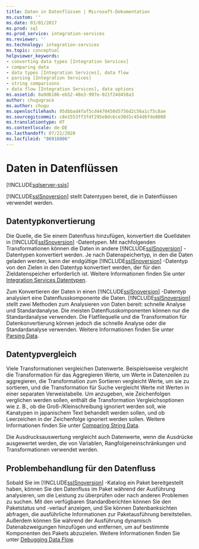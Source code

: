 ```yaml
---
title: Daten in Datenflüssen | Microsoft-Dokumentation
ms.custom: ''
ms.date: 03/01/2017
ms.prod: sql
ms.prod_service: integration-services
ms.reviewer: ''
ms.technology: integration-services
ms.topic: conceptual
helpviewer_keywords:
- converting data types [Integration Services]
- comparing data
- data types [Integration Services], data flow
- parsing [Integration Services]
- string comparisons
- data flow [Integration Services], data options
ms.assetid: 8a9d6186-eb52-48e3-997e-021f24d458a3
author: chugugrace
ms.author: chugu
ms.openlocfilehash: 95dbbad4faf5cd4470450d5756d2c56a1cf5c8ae
ms.sourcegitcommit: c8e1553ff3fdf295e8dc6ce30d1c454d6fde8088
ms.translationtype: HT
ms.contentlocale: de-DE
ms.lasthandoff: 07/22/2020
ms.locfileid: "86916806"
---
```

# <a name="data-in-data-flows"></a>Daten in Datenflüssen

[!INCLUDE[sqlserver-ssis](../../includes/applies-to-version/sqlserver-ssis.md)]


  [!INCLUDE[ssISnoversion](../../includes/ssisnoversion-md.md)] stellt Datentypen bereit, die in Datenflüssen verwendet werden.  
  
## <a name="data-type-conversion"></a>Datentypkonvertierung  
 Die Quelle, die Sie einem Datenfluss hinzufügen, konvertiert die Quelldaten in [!INCLUDE[ssISnoversion](../../includes/ssisnoversion-md.md)] -Datentypen. Mit nachfolgenden Transformationen können die Daten in andere [!INCLUDE[ssISnoversion](../../includes/ssisnoversion-md.md)] -Datentypen konvertiert werden. Je nach Datenspeichertyp, in den die Daten geladen werden, kann der endgültige [!INCLUDE[ssISnoversion](../../includes/ssisnoversion-md.md)] -Datentyp von den Zielen in den Datentyp konvertiert werden, der für den Zieldatenspeicher erforderlich ist. Weitere Informationen finden Sie unter [Integration Services Datentypen](../../integration-services/data-flow/integration-services-data-types.md).  
  
 Zum Konvertieren der Daten in einen [!INCLUDE[ssISnoversion](../../includes/ssisnoversion-md.md)] -Datentyp analysiert eine Datenflusskomponente die Daten. [!INCLUDE[ssISnoversion](../../includes/ssisnoversion-md.md)] stellt zwei Methoden zum Analysieren von Daten bereit: schnelle Analyse und Standardanalyse. Die meisten Datenflusskomponenten können nur die Standardanalyse verwenden. Die Flatfilequelle und die Transformation für Datenkonvertierung können jedoch die schnelle Analyse oder die Standardanalyse verwenden. Weitere Informationen finden Sie unter [Parsing Data](../../integration-services/data-flow/parsing-data.md).  
  
## <a name="data-type-comparison"></a>Datentypvergleich  
 Viele Transformationen vergleichen Datenwerte. Beispielsweise vergleicht die Transformation für das Aggregieren Werte, um Werte in Datenzeilen zu aggregieren, die Transformation zum Sortieren vergleicht Werte, um sie zu sortieren, und die Transformation für Suche vergleicht Werte mit Werten in einer separaten Verweistabelle. Um anzugeben, wie Zeichenfolgen verglichen werden sollen, enthält die Transformation Vergleichsoptionen wie z. B., ob die Groß-/Kleinschreibung ignoriert werden soll, wie Kanatypen in japanischem Text behandelt werden sollen, und ob Leerzeichen in der Zeichenfolge ignoriert werden sollen. Weitere Informationen finden Sie unter [Comparing String Data](../../integration-services/data-flow/comparing-string-data.md).  
  
 Die Ausdrucksauswertung vergleicht auch Datenwerte, wenn die Ausdrücke ausgewertet werden, die von Variablen, Rangfolgeneinschränkungen und Transformationen verwendet werden.  
  
## <a name="data-flow-troubleshooting"></a>Problembehandlung für den Datenfluss  
 Sobald Sie im [!INCLUDE[ssISnoversion](../../includes/ssisnoversion-md.md)] -Katalog ein Paket bereitgestellt haben, können Sie den Datenfluss im Paket während der Ausführung analysieren, um die Leistung zu überprüfen oder nach anderen Problemen zu suchen. Mit den verfügbaren Standardberichten können Sie den Paketstatus und -verlauf anzeigen, und Sie können Datenbanksichten abfragen, die ausführliche Informationen zur Paketausführung bereitstellen. Außerdem können Sie während der Ausführung dynamisch Datenabzweigungen hinzufügen und entfernen, um auf bestimmte Komponenten des Pakets abzuzielen. Weitere Informationen finden Sie unter [Debugging Data Flow](../../integration-services/troubleshooting/debugging-data-flow.md).  
  
  
